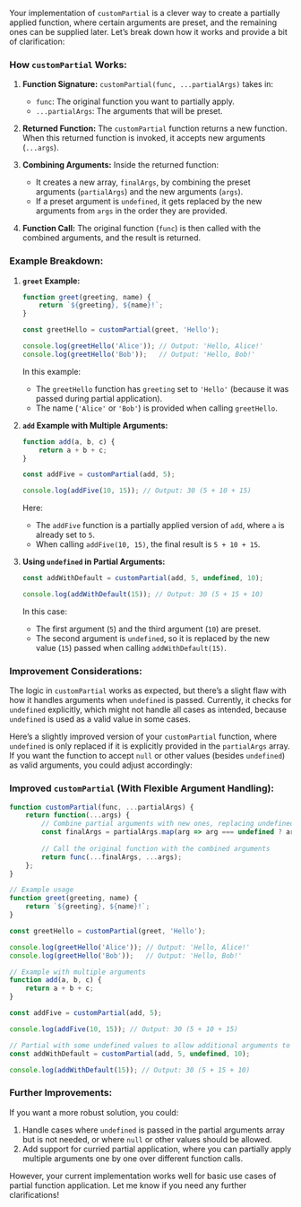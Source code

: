 Your implementation of `customPartial` is a clever way to create a partially applied function, where certain arguments are preset, and the remaining ones can be supplied later. Let’s break down how it works and provide a bit of clarification:

### **How `customPartial` Works:**

1. **Function Signature:**
   `customPartial(func, ...partialArgs)` takes in:
   - `func`: The original function you want to partially apply.
   - `...partialArgs`: The arguments that will be preset.

2. **Returned Function:**
   The `customPartial` function returns a new function. When this returned function is invoked, it accepts new arguments (`...args`).

3. **Combining Arguments:**
   Inside the returned function:
   - It creates a new array, `finalArgs`, by combining the preset arguments (`partialArgs`) and the new arguments (`args`). 
   - If a preset argument is `undefined`, it gets replaced by the new arguments from `args` in the order they are provided.

4. **Function Call:**
   The original function (`func`) is then called with the combined arguments, and the result is returned.

### **Example Breakdown:**

1. **`greet` Example:**

   ```javascript
   function greet(greeting, name) {
       return `${greeting}, ${name}!`;
   }
   
   const greetHello = customPartial(greet, 'Hello');
   
   console.log(greetHello('Alice')); // Output: 'Hello, Alice!'
   console.log(greetHello('Bob'));   // Output: 'Hello, Bob!'
   ```

   In this example:
   - The `greetHello` function has `greeting` set to `'Hello'` (because it was passed during partial application).
   - The name (`'Alice'` or `'Bob'`) is provided when calling `greetHello`.

2. **`add` Example with Multiple Arguments:**

   ```javascript
   function add(a, b, c) {
       return a + b + c;
   }
   
   const addFive = customPartial(add, 5);
   
   console.log(addFive(10, 15)); // Output: 30 (5 + 10 + 15)
   ```

   Here:
   - The `addFive` function is a partially applied version of `add`, where `a` is already set to `5`.
   - When calling `addFive(10, 15)`, the final result is `5 + 10 + 15`.

3. **Using `undefined` in Partial Arguments:**

   ```javascript
   const addWithDefault = customPartial(add, 5, undefined, 10);
   
   console.log(addWithDefault(15)); // Output: 30 (5 + 15 + 10)
   ```

   In this case:
   - The first argument (`5`) and the third argument (`10`) are preset.
   - The second argument is `undefined`, so it is replaced by the new value (`15`) passed when calling `addWithDefault(15)`.

### **Improvement Considerations:**

The logic in `customPartial` works as expected, but there’s a slight flaw with how it handles arguments when `undefined` is passed. Currently, it checks for `undefined` explicitly, which might not handle all cases as intended, because `undefined` is used as a valid value in some cases.

Here’s a slightly improved version of your `customPartial` function, where `undefined` is only replaced if it is explicitly provided in the `partialArgs` array. If you want the function to accept `null` or other values (besides `undefined`) as valid arguments, you could adjust accordingly:

### **Improved `customPartial` (With Flexible Argument Handling):**

```javascript
function customPartial(func, ...partialArgs) {
    return function(...args) {
        // Combine partial arguments with new ones, replacing undefined in partialArgs
        const finalArgs = partialArgs.map(arg => arg === undefined ? args.shift() : arg);
        
        // Call the original function with the combined arguments
        return func(...finalArgs, ...args);
    };
}

// Example usage
function greet(greeting, name) {
    return `${greeting}, ${name}!`;
}

const greetHello = customPartial(greet, 'Hello');

console.log(greetHello('Alice')); // Output: 'Hello, Alice!'
console.log(greetHello('Bob'));   // Output: 'Hello, Bob!'

// Example with multiple arguments
function add(a, b, c) {
    return a + b + c;
}

const addFive = customPartial(add, 5);

console.log(addFive(10, 15)); // Output: 30 (5 + 10 + 15)

// Partial with some undefined values to allow additional arguments to fill in
const addWithDefault = customPartial(add, 5, undefined, 10);

console.log(addWithDefault(15)); // Output: 30 (5 + 15 + 10)
```

### **Further Improvements:**

If you want a more robust solution, you could:
1. Handle cases where `undefined` is passed in the partial arguments array but is not needed, or where `null` or other values should be allowed.
2. Add support for curried partial application, where you can partially apply multiple arguments one by one over different function calls.

However, your current implementation works well for basic use cases of partial function application. Let me know if you need any further clarifications!
